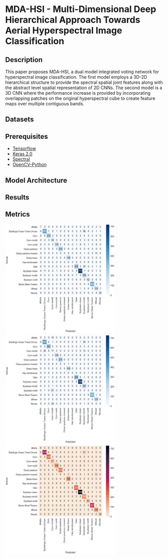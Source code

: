 # MDA-HSI - Multi-Dimensional Deep Hierarchical Approach Towards Aerial Hyperspectral Image Classification

## Description 

This paper proposes MDA-HSI, a dual model integrated voting network for hyperspectral image classification. The first model employs a 3D-2D hierarchical structure to provide the spectral spatial joint features along with the abstract level spatial representation of 2D CNNs. The second model is a 3D CNN where the performance increase is provided by incorporating overlapping patches on the original hyperspectral cube to create feature maps over multiple contiguous bands.

## Datasets

## Prerequisites

- [Tensorflow](https://github.com/tensorflow/tensorflow)
- [Keras 2.0](https://github.com/fchollet/keras)
- [Spectral](https://github.com/spectralpython/spectral)
- [OpenCV-Python](https://github.com/opencv/opencv)

## Model Architecture

## Results

## Metrics

<img src="metrics/IP/IP_CM1.JPG" width="350" height="350"/> <img src="metrics/IP/IP_CM2.JPG" width="350" height="350"/> <img src="metrics/IP/IP_CM_ENSEMBLE.JPG" width="350" height="350"/>
